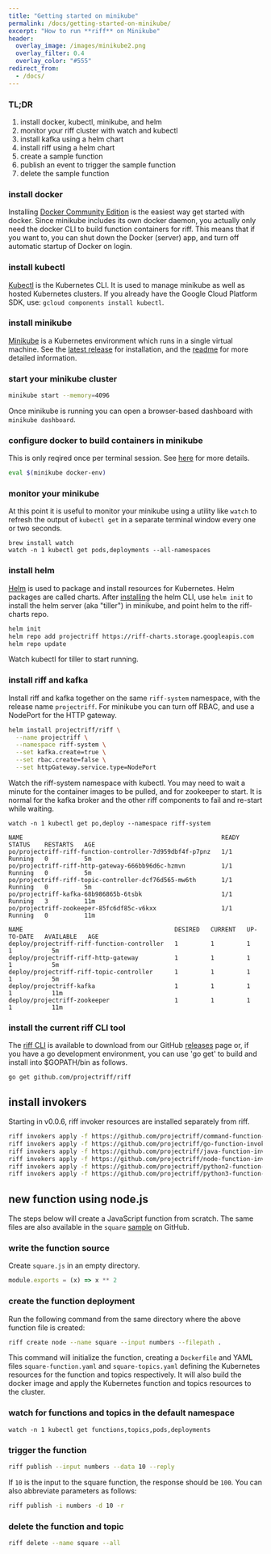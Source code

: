 ```yaml
---
title: "Getting started on minikube"
permalink: /docs/getting-started-on-minikube/
excerpt: "How to run **riff** on Minikube"
header:
  overlay_image: /images/minikube2.png
  overlay_filter: 0.4
  overlay_color: "#555"
redirect_from:
  - /docs/
---
```


### TL;DR
1. install docker, kubectl, minikube, and helm
2. monitor your riff cluster with watch and kubectl
3. install kafka using a helm chart
4. install riff using a helm chart
5. create a sample function
6. publish an event to trigger the sample function
7. delete the sample function

### install docker
Installing [Docker Community Edition](https://www.docker.com/community-edition) is the easiest way get started with docker. Since minikube includes its own docker daemon, you actually only need the docker CLI to build function containers for riff. This means that if you want to, you can shut down the Docker (server) app, and turn off automatic startup of Docker on login.

### install kubectl
[Kubectl](https://kubernetes.io/docs/tasks/tools/install-kubectl/) is the Kubernetes CLI. It is used to manage minikube as well as hosted Kubernetes clusters. If you already have the Google Cloud Platform SDK, use: `gcloud components install kubectl`.

### install minikube
[Minikube](https://kubernetes.io/docs/tasks/tools/install-minikube/) is a Kubernetes environment which runs in a single virtual machine. See the [latest release](https://github.com/kubernetes/minikube/releases) for installation, and the [readme](https://github.com/kubernetes/minikube/blob/master/README.md) for more detailed information.

### start your minikube cluster
```sh
minikube start --memory=4096
```
Once minikube is running you can open a browser-based dashboard with `minikube dashboard`.

### configure docker to build containers in minikube
This is only reqired once per terminal session. See [here](https://kubernetes.io/docs/getting-started-guides/minikube/#reusing-the-docker-daemon) for more details.

```sh
eval $(minikube docker-env)
```

### monitor your minikube
At this point it is useful to monitor your minikube using a utility like `watch` to refresh the output of `kubectl get` in a separate terminal window every one or two seconds.
```
brew install watch
watch -n 1 kubectl get pods,deployments --all-namespaces
```

### install helm
[Helm](https://docs.helm.sh/using_helm/#installing-helm) is used to package and install resources for Kubernetes. Helm packages are called charts. After [installing](https://docs.helm.sh/using_helm/#installing-helm) the helm CLI, use `helm init` to install the helm server (aka "tiller") in minikube, and point helm to the riff-charts repo.
```sh
helm init
helm repo add projectriff https://riff-charts.storage.googleapis.com
helm repo update
```
Watch kubectl for tiller to start running.

### install riff and kafka
Install riff and kafka together on the same `riff-system` namespace, with the release name `projectriff`. For minikube you can turn off RBAC, and use a NodePort for the HTTP gateway.

```sh
helm install projectriff/riff \
  --name projectriff \
  --namespace riff-system \
  --set kafka.create=true \
  --set rbac.create=false \
  --set httpGateway.service.type=NodePort
```
Watch the riff-system namespace with kubectl. You may need to wait a minute for the container images to be pulled, and for zookeeper to start. It is normal for the kafka broker and the other riff components to fail and re-start while waiting.

```
watch -n 1 kubectl get po,deploy --namespace riff-system
```

```
NAME                                                       READY     STATUS    RESTARTS   AGE
po/projectriff-riff-function-controller-7d959dbf4f-p7pnz   1/1       Running   0          5m
po/projectriff-riff-http-gateway-666bb96d6c-hzmvn          1/1       Running   0          5m
po/projectriff-riff-topic-controller-dcf76d565-mw6th       1/1       Running   0          5m
po/projectriff-kafka-68b986865b-6tsbk                      1/1       Running   3          11m
po/projectriff-zookeeper-85fc6df85c-v6kxx                  1/1       Running   0          11m

NAME                                          DESIRED   CURRENT   UP-TO-DATE   AVAILABLE   AGE
deploy/projectriff-riff-function-controller   1         1         1            1           5m
deploy/projectriff-riff-http-gateway          1         1         1            1           5m
deploy/projectriff-riff-topic-controller      1         1         1            1           5m
deploy/projectriff-kafka                      1         1         1            1           11m
deploy/projectriff-zookeeper                  1         1         1            1           11m
```

### install the current riff CLI tool

The [riff CLI](https://github.com/projectriff/riff/tree/master/riff-cli) is available to download from our GitHub [releases](https://github.com/projectriff/riff/releases) page or, if you have a go development environment, you can use 'go get' to build and install into $GOPATH/bin as follows.

```
go get github.com/projectriff/riff
```

## install invokers
Starting in v0.0.6, riff invoker resources are installed separately from riff.

```bash
riff invokers apply -f https://github.com/projectriff/command-function-invoker/raw/v0.0.6/command-invoker.yaml
riff invokers apply -f https://github.com/projectriff/go-function-invoker/raw/v0.0.2/go-invoker.yaml
riff invokers apply -f https://github.com/projectriff/java-function-invoker/raw/v0.0.6/java-invoker.yaml
riff invokers apply -f https://github.com/projectriff/node-function-invoker/raw/v0.0.6/node-invoker.yaml
riff invokers apply -f https://github.com/projectriff/python2-function-invoker/raw/v0.0.6/python2-invoker.yaml
riff invokers apply -f https://github.com/projectriff/python3-function-invoker/raw/v0.0.6/python3-invoker.yaml
```

## new function using node.js
The steps below will create a JavaScript function from scratch. The same files are also available in the `square` [sample](https://github.com/projectriff/riff/blob/master/samples/node/square/) on GitHub.

### write the function source
Create `square.js` in an empty directory.
```js
module.exports = (x) => x ** 2
```

### create the function deployment
Run the following command from the same directory where the above function file is created:

```bash
riff create node --name square --input numbers --filepath .
```
This command will initialize the function, creating a `Dockerfile` and YAML files `square-function.yaml` and `square-topics.yaml` 
defining the Kubernetes resources for the function and topics respectively. It will also build the docker image and apply the Kubernetes function and topics resources to the cluster.

### watch for functions and topics in the default namespace

```
watch -n 1 kubectl get functions,topics,pods,deployments
```

### trigger the function
```bash
riff publish --input numbers --data 10 --reply
```
If `10` is the input to the square function, the response should be `100`.
You can also abbreviate parameters as follows:

```bash
riff publish -i numbers -d 10 -r
```

### delete the function and topic

```bash
riff delete --name square --all
```
